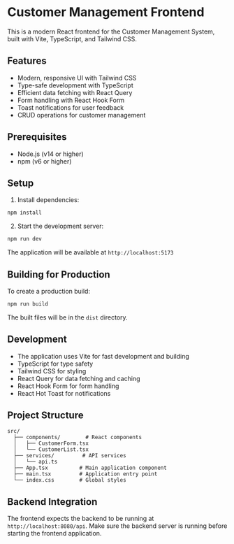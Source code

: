 # Customer Management Frontend

This is a modern React frontend for the Customer Management System, built with Vite, TypeScript, and Tailwind CSS.

## Features

- Modern, responsive UI with Tailwind CSS
- Type-safe development with TypeScript
- Efficient data fetching with React Query
- Form handling with React Hook Form
- Toast notifications for user feedback
- CRUD operations for customer management

## Prerequisites

- Node.js (v14 or higher)
- npm (v6 or higher)

## Setup

1. Install dependencies:
```bash
npm install
```

2. Start the development server:
```bash
npm run dev
```

The application will be available at `http://localhost:5173`

## Building for Production

To create a production build:

```bash
npm run build
```

The built files will be in the `dist` directory.

## Development

- The application uses Vite for fast development and building
- TypeScript for type safety
- Tailwind CSS for styling
- React Query for data fetching and caching
- React Hook Form for form handling
- React Hot Toast for notifications

## Project Structure

```
src/
  ├── components/        # React components
  │   ├── CustomerForm.tsx
  │   └── CustomerList.tsx
  ├── services/         # API services
  │   └── api.ts
  ├── App.tsx          # Main application component
  ├── main.tsx         # Application entry point
  └── index.css        # Global styles
```

## Backend Integration

The frontend expects the backend to be running at `http://localhost:8080/api`. Make sure the backend server is running before starting the frontend application.
